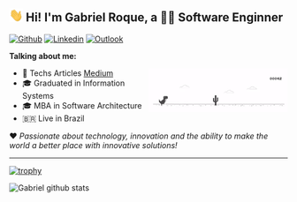 ## <img src="https://raw.githubusercontent.com/gabriel-roque/gabriel-roque/master/assets/hi.gif" width="25"> Hi! I'm Gabriel Roque, a 👨‍💻 Software Enginner

[![Github](https://img.shields.io/badge/-Github-000?style=flat&logo=Github&logoColor=white)](https://github.com/gabriel-roque)
[![Linkedin](https://img.shields.io/badge/-LinkedIn-blue?style=flat&logo=Linkedin&logoColor=white)](https://www.linkedin.com/in/gabriel-roque/)
[![Outlook](https://img.shields.io/badge/-Outlook-0078D4?style=flat&logo=Microsoft-Outlook&logoColor=white)](mailto:gabrielroquems@hotmail.com)

**Talking about me:**

<img width="50%" align="right" alt="Github" src="https://raw.githubusercontent.com/gabriel-roque/gabriel-roque/master/assets/dino-chrome.gif"/>

- 📖 Techs Articles [Medium](https://medium.com/@gabriel.roque)
- 🎓 Graduated in Information Systems
- 🎓 MBA in Software Architecture
- 🇧🇷 Live in Brazil

❤ _Passionate about technology, innovation and the ability to make the world a better place with innovative solutions!_

<hr>

[![trophy](https://github-profile-trophy.vercel.app/?username=ryo-ma&theme=onedark&row=1)]()

<div>
  <img align="left" width="44%" alt="Gabriel github stats" src="https://github-readme-stats.vercel.app/api?username=gabriel-roque&show_icons=true&hide_border=true&theme=dracula" />
</div>


